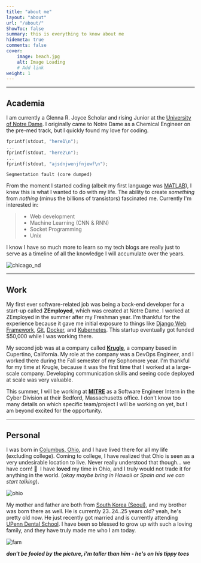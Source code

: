 ```yaml
---
title: "about me"
layout: "about"
url: "/about/"
ShowToc: false
summary: this is everything to know about me
hidemeta: true
comments: false
cover:
    image: beach.jpg
    alt: Image Loading
    # Add link
weight: 1
---
```


---

## Academia

I am currently a Glenna R. Joyce Scholar and rising Junior at the [University of Notre Dame](https://nd.edu). I originally came to Notre Dame as a Chemical Engineer on the pre-med track, but I quickly found my love for coding.

```C
fprintf(stdout, "here1\n");
...
fprintf(stdout, "here2\n");
...
fprintf(stdout, "ajsdnjwenjfnjewf\n");
```

`Segmentation fault (core dumped)`

From the moment I started coding (albeit my first language was [MATLAB](https://www.quora.com/Why-is-MATLAB-so-bad)), I knew this is what I wanted to do with my life. The ability to create _something_ from _nothing_ (minus the billions of transistors) fascinated me.
Currently I'm interested in:

> -   Web development
> -   Machine Learning (CNN & RNN)
> -   Socket Programming
> -   Unix

I know I have so much more to learn so my tech blogs are really just to serve as a timeline of all the knowledge I will accumulate over the years.

![chicago_nd](/chicago_nd.png)

---

## Work

My first ever software-related job was being a back-end developer for a start-up called **ZEmployed**, which was created at Notre Dame. I worked at ZEmployed in the summer after my Freshman year. I'm thankful for the experience because it gave me initial exposure to things like [Django Web Framework](https://www.djangoproject.com/), [Git](https://git-scm.com/), [Docker](https://www.docker.com/), and [Kubernetes](https://kubernetes.io/). This startup eventually got funded $50,000 while I was working there.

My second job was at a company called **[Krugle](https://krugle.com/)**, a company based in Cupertino, California. My role at the company was a DevOps Engineer, and I worked there during the Fall semester of my Sophomore year. I'm thankful for my time at Krugle, because it was the first time that I worked at a large-scale company. Developing communication skills and seeing code deployed at scale was very valuable.

This summer, I will be working at **[MITRE](https://www.mitre.org/)** as a Software Engineer Intern in the Cyber Division at their Bedford, Massachusetts office. I don't know too many details on which specific team/project I will be working on yet, but I am beyond excited for the opportunity.

---

## Personal

I was born in [Columbus, Ohio](https://en.wikipedia.org/wiki/Columbus,_Ohio), and I have lived there for all my life (excluding college). Coming to college, I have realized that Ohio is seen as a very undesirable location to live. Never really understood that though... we have corn! :corn:&nbsp;&nbsp;I have **loved** my time in Ohio, and I truly would not trade it for anything in the world. (_okay maybe bring in Hawaii or Spain and we can start talking_).

![ohio](/ohio.jpg)

My mother and father are both from [South Korea (Seoul)](https://en.wikipedia.org/wiki/Seoul), and my
brother was born there as well. He is currently 23..24..25 years old? yeah, he's pretty old now. He just recently got married and is currently attending [UPenn Dental School](https://www.dental.upenn.edu/). I have been so blessed to grow up with such a loving family, and they have truly made me who I am today.

![fam](/fam2.jpg)

_**don't be fooled by the picture, i'm taller than him - he's on his tippy toes**_
